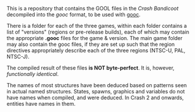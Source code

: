 This is a repository that contains the GOOL files in the _Crash Bandicoot_ decompiled into the _gooc_ format, to be used with [gooc](https://github.com/mandude/gooc).

There is a folder for each of the three games, within each folder contains a list of "versions" (regions or pre-release builds), each of which may contain the appropriate __.gooc__ files for the game & version. The main game folder may also contain the gooc files, if they are set up such that the region directives appropriately describe each of the three regions (NTSC-U, PAL, NTSC-J). 

The compiled result of these files __is NOT byte-perfect__. It is, however, _functionally identical_.

The names of most structures have been deduced based on patterns seen in actual named structures. States, spawns, graphics and variables do not have names when compiled, and were deduced. In Crash 2 and onwards, entities have names in them.
